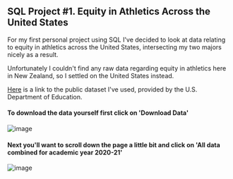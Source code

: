 ## SQL Project #1. Equity in Athletics Across the United States

For my first personal project using SQL I've decided to look at data relating to equity in athletics across the United States, intersecting my two majors nicely as a result.

Unfortunately I couldn't find any raw data regarding equity in athletics here in New Zealand, so I settled on the United States instead. 

[Here](https://ope.ed.gov/athletics/#/) is a link to the public dataset I've used, provided by the U.S. Department of Education.

#### To download the data yourself first click on 'Download Data'
![image](https://user-images.githubusercontent.com/105367716/169646391-d8b1949e-2f69-4cbb-83ee-772d76143e0e.png)


#### Next you'll want to scroll down the page a little bit and click on 'All data combined for academic year 2020-21'
![image](https://user-images.githubusercontent.com/105367716/169646593-f13862f9-7980-4b5b-9fdc-aab55ee03245.png)

